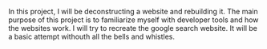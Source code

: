 In this project, I will be deconstructing a website and rebuilding it.
The main purpose of this project is to familiarize myself with developer tools and how the websites work. 
I will try to recreate the google search website. It will be a basic attempt withouth all the bells and whistles. 